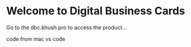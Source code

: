 # Welcome to Digital Business Cards
Go to the dbc.khush.pro to access the product...

code from mac vs code